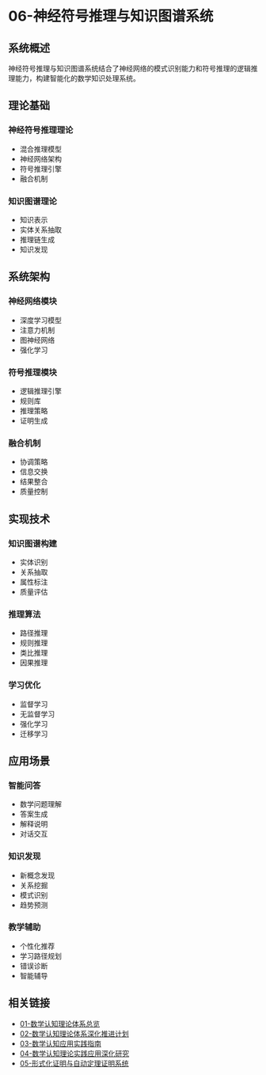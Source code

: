 # 06-神经符号推理与知识图谱系统

## 系统概述

神经符号推理与知识图谱系统结合了神经网络的模式识别能力和符号推理的逻辑推理能力，构建智能化的数学知识处理系统。

## 理论基础

### 神经符号推理理论

- 混合推理模型
- 神经网络架构
- 符号推理引擎
- 融合机制

### 知识图谱理论

- 知识表示
- 实体关系抽取
- 推理链生成
- 知识发现

## 系统架构

### 神经网络模块

- 深度学习模型
- 注意力机制
- 图神经网络
- 强化学习

### 符号推理模块

- 逻辑推理引擎
- 规则库
- 推理策略
- 证明生成

### 融合机制

- 协调策略
- 信息交换
- 结果整合
- 质量控制

## 实现技术

### 知识图谱构建

- 实体识别
- 关系抽取
- 属性标注
- 质量评估

### 推理算法

- 路径推理
- 规则推理
- 类比推理
- 因果推理

### 学习优化

- 监督学习
- 无监督学习
- 强化学习
- 迁移学习

## 应用场景

### 智能问答

- 数学问题理解
- 答案生成
- 解释说明
- 对话交互

### 知识发现

- 新概念发现
- 关系挖掘
- 模式识别
- 趋势预测

### 教学辅助

- 个性化推荐
- 学习路径规划
- 错误诊断
- 智能辅导

## 相关链接

- [01-数学认知理论体系总览](./01-数学认知理论体系总览.md)
- [02-数学认知理论体系深化推进计划](./02-数学认知理论体系深化推进计划.md)
- [03-数学认知应用实践指南](./03-数学认知应用实践指南.md)
- [04-数学认知理论实践应用深化研究](./04-数学认知理论实践应用深化研究.md)
- [05-形式化证明与自动定理证明系统](./05-形式化证明与自动定理证明系统.md)
